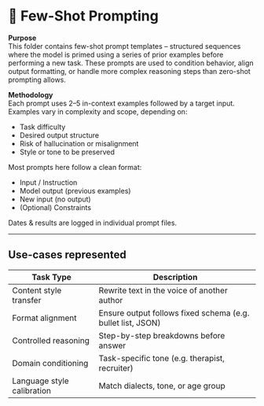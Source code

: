 # 🎯 Few-Shot Prompting

**Purpose**  
This folder contains few-shot prompt templates – structured sequences where the model is primed using a series of prior examples before performing a new task. These prompts are used to condition behavior, align output formatting, or handle more complex reasoning steps than zero-shot prompting allows.

**Methodology**  
Each prompt uses 2–5 in-context examples followed by a target input. Examples vary in complexity and scope, depending on:

- Task difficulty
- Desired output structure
- Risk of hallucination or misalignment
- Style or tone to be preserved

Most prompts here follow a clean format:
- Input / Instruction
- Model output (previous examples)
- New input (no output)
- (Optional) Constraints
  
Dates & results are logged in individual prompt files.

---

## Use-cases represented

| Task Type | Description |
|-----------|-------------|
| Content style transfer | Rewrite text in the voice of another author |
| Format alignment | Ensure output follows fixed schema (e.g. bullet list, JSON) |
| Controlled reasoning | Step-by-step breakdowns before answer |
| Domain conditioning | Task-specific tone (e.g. therapist, recruiter) |
| Language style calibration | Match dialects, tone, or age group |